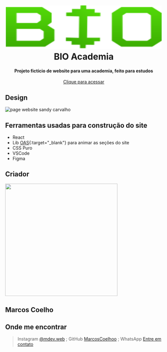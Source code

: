<h1 align="center">
  <br>
  <a href="https://bio-academia.vercel.app/" target="_blank"><img src="./src/assets/icons/bio-logo.svg" alt="" width="500" height="140"></a>
  <br>
  BIO Academia
  <br>
</h1>

<h4 align="center">Projeto fictício de website para uma academia, feito para estudos</h4>

<p align="center">
  <a href="https://bio-academia.vercel.app/" target="_blank">Clique para acessar</a>
</p>

## Design

![page website sandy carvalho](./website-full-page.png)

## Ferramentas usadas para construção do site

- React
- Lib [OAS](https://github.com/michalsnik/aos){:target="\_blank"} para animar as seções do site
- CSS Puro
- VSCode
- Figma

## Criador

<a href="https://github.com/MarcosCoelhoo" target="_blank"><img src="https://avatars.githubusercontent.com/u/101224501?v=4" alt="" width="360" height="360"></a>

<h2>Marcos Coelho</h2>

## Onde me encontrar

> Instagram [@mdev.web](https://www.instagram.com/mdev.web/) ;
> GitHub [MarcosCoelhoo](https://github.com/MarcosCoelhoo) ;
> WhatsApp [Entre em contato](https://api.whatsapp.com/send?phone=5591985426763&text=Ol%C3%A1,%20vim%20pelo%20Github!)
